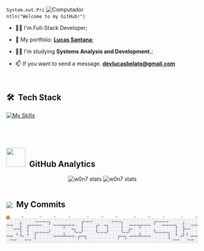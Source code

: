 
<img src="images/computer-illustration.png" min-width="400px" max-width="450px" width="400px" align="right" alt="Computador">
<code>System.out.Println("Welcome to my GitHub!")</code>

- 👨‍💻 I'm Full-Stack Developer;

- 🚀 My portfolio: **[Lucas Santana](https://lucas-santana-belato.vercel.app)**;
 
- 👨‍🎓 I'm studying **Systems Analysis and Development.**;

- 📫 If you want to send a message.  **devlucasbelato@gmail.com**


<br>

## 🛠 &nbsp;Tech Stack
[![My Skills](https://skillicons.dev/icons?i=java,typescript,spring,nodejs,react,mysql,postgres,mongodb,aws,docker,redis,kafka,jenkins,github,gitlab)](https://skillicons.dev)

<br>

<br>

## <img src="images/gato_astronauta.gif" width="50" height="50" align="10">  &nbsp;GitHub Analytics

<div align="center">
<img height='180em' src="https://github-readme-stats.vercel.app/api?username=w0n7&show_icons=true=anuraghazra&show_icons=true&theme=aura" alt="w0n7 stats"/>
<img height='180em' src="https://github-readme-stats.vercel.app/api/top-langs/?username=w0n7&layout=compact&theme=aura" alt="w0n7 stats"/>
 </div>
  
<br>

## <img src="images/gato.gif" width="50" align="center"> &nbsp;My Commits

<picture>
  <source media="(prefers-color-scheme: dark)" srcset="https://raw.githubusercontent.com/w0n7/w0n7/output/pacman-contribution-graph-dark.svg">
  <source media="(prefers-color-scheme:light)" srcset="https://raw.githubusercontent.com/w0n7/w0n7/output/pacman-contribution-graph.svg">
  <img alt="Pac-Man Contribution Graph" src="https://raw.githubusercontent.com/w0n7/w0n7/output/pacman-contribution-graph.svg">
</picture>

